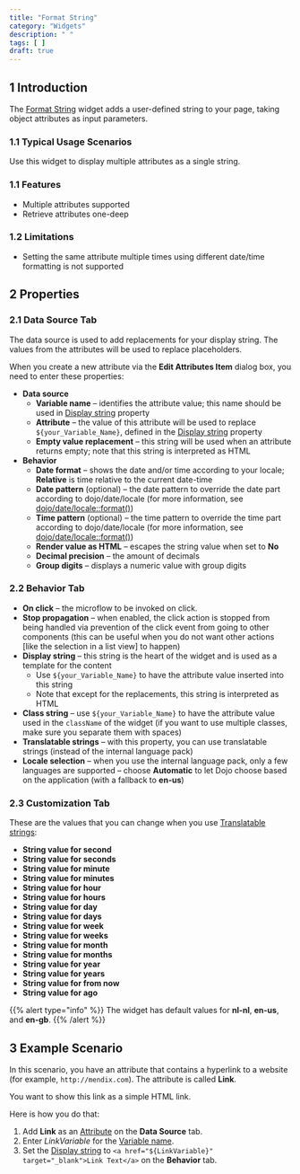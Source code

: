 ```yaml
---
title: "Format String"
category: "Widgets"
description: " "
tags: [ ]
draft: true
---
```


## 1 Introduction

The [Format String](https://appstore.home.mendix.com/link/app/264/) widget adds a user-defined string to your page, taking object attributes as input parameters.

### 1.1 Typical Usage Scenarios

Use this widget to display multiple attributes as a single string.

### 1.1 Features

* Multiple attributes supported
* Retrieve attributes one-deep

### 1.2 Limitations

* Setting the same attribute multiple times using different date/time formatting is not supported

## 2 Properties

### 2.1 Data Source Tab

The data source is used to add replacements for your display string. The values from the attributes will be used to replace placeholders.

When you create a new attribute via the **Edit Attributes Item** dialog box, you need to enter these properties:

* **Data source**
	* **Variable name**<a name="variable-name"></a> – identifies the attribute value; this name should be used in [Display string](#display-string) property
	* **Attribute**<a name="attribute"></a> –  the value of this attribute will be used to replace `${your_Variable_Name}`, defined in the [Display string](#display-string) property
	* **Empty value replacement** – this string will be used when an attribute returns empty; note that this string is interpreted as HTML
* **Behavior**
	* **Date format** – shows the date and/or time according to your locale; **Relative** is time relative to the current date-time
	* **Date pattern** (optional) – the date pattern to override the date part according to dojo/date/locale (for more information, see [dojo/date/locale::format()](https://dojotoolkit.org/reference-guide/1.10/dojo/date/locale/format.html#id2))
	* **Time pattern** (optional) – the time pattern to override the time part according to dojo/date/locale (for more information, see [dojo/date/locale::format()](https://dojotoolkit.org/reference-guide/1.10/dojo/date/locale/format.html#id2))
	* **Render value as HTML** – escapes the string value when set to **No**
	* **Decimal precision** – the amount of decimals
	* **Group digits** – displays a numeric value with group digits

### 2.2 Behavior Tab

* **On click** – the microflow to be invoked on click.
* **Stop propagation** – when enabled, the click action is stopped from being handled via prevention of the click event from going to other components (this can be useful when you do not want other actions [like the selection in a list view] to happen)
* **Display string**<a name="display-string"></a> – this string is the heart of the widget and is used as a template for the content
	* Use `${your_Variable_Name}` to have the attribute value inserted into this string
	* Note that except for the replacements, this string is interpreted as HTML
* **Class string** – use `${your_Variable_Name}` to have the attribute value used in the `className` of the widget (if you want to use multiple classes, make sure you separate them with spaces)
* **Translatable strings**<a name="translatable-strings"></a> – with this property, you can use translatable strings (instead of the internal language pack)
* **Locale selection** – when you use the internal language pack, only a few languages are supported – choose **Automatic** to let Dojo choose based on the application (with a fallback to **en-us**)

### 2.3 Customization Tab

These are the values that you can change when you use [Translatable strings](#translatable-strings):

* **String value for second**
* **String value for seconds**
* **String value for minute**
* **String value for minutes**
* **String value for hour**
* **String value for hours**
* **String value for day**
* **String value for days**
* **String value for week**
* **String value for weeks**
* **String value for month**
* **String value for months**
* **String value for year**
* **String value for years**
* **String value for from now**
* **String value for ago**

{{% alert type="info" %}}
The widget has default values for **nl-nl**, **en-us**, and **en-gb**.
{{% /alert %}}

## 3 Example Scenario

In this scenario, you have an attribute that contains a hyperlink to a website (for example, `http://mendix.com`). The attribute is called **Link**.

You want to show this link as a simple HTML link.

Here is how you do that:

1. Add **Link** as an [Attribute](#attribute) on the **Data Source** tab.
2. Enter *LinkVariable* for the [Variable name](#variable-name).
3. Set the [Display string](#display-string) to `<a href="${LinkVariable}" target="_blank">Link Text</a>` on the **Behavior** tab.
